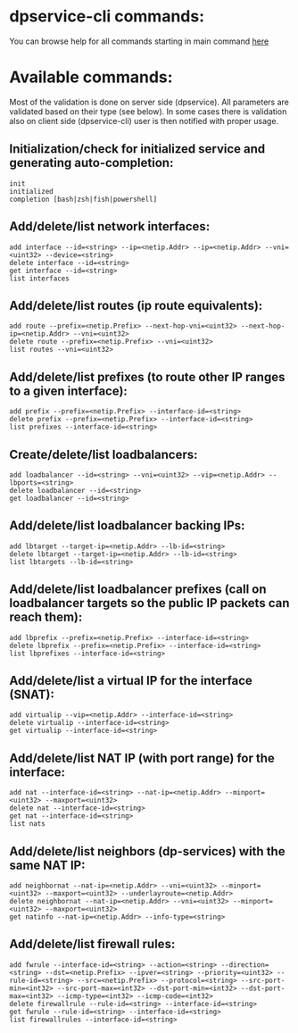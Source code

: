 # dpservice-cli commands:

You can browse help for all commands starting in main command [here](/docs/commands/dpservice-cli.md)

# Available commands:

Most of the validation is done on server side (dpservice).
All parameters are validated based on their type (see below).
In some cases there is validation also on client side (dpservice-cli) user is then notified with proper usage.

## Initialization/check for initialized service and generating auto-completion:
```
init
initialized
completion [bash|zsh|fish|powershell]
```

## Add/delete/list network interfaces:
```
add interface --id=<string> --ip=<netip.Addr> --ip=<netip.Addr> --vni=<uint32> --device=<string>
delete interface --id=<string>
get interface --id=<string>
list interfaces
```

## Add/delete/list routes (ip route equivalents):
```
add route --prefix=<netip.Prefix> --next-hop-vni=<uint32> --next-hop-ip=<netip.Addr> --vni=<uint32>
delete route --prefix=<netip.Prefix> --vni=<uint32>
list routes --vni=<uint32>
```

## Add/delete/list prefixes (to route other IP ranges to a given interface):
```
add prefix --prefix=<netip.Prefix> --interface-id=<string>
delete prefix --prefix=<netip.Prefix> --interface-id=<string>
list prefixes --interface-id=<string>
```

## Create/delete/list loadbalancers:
```
add loadbalancer --id=<string> --vni=<uint32> --vip=<netip.Addr> --lbports=<string>
delete loadbalancer --id=<string>
get loadbalancer --id=<string>
```

## Add/delete/list loadbalancer backing IPs:
```
add lbtarget --target-ip=<netip.Addr> --lb-id=<string>
delete lbtarget --target-ip=<netip.Addr> --lb-id=<string>
list lbtargets --lb-id=<string>
```

## Add/delete/list loadbalancer prefixes (call on loadbalancer targets so the public IP packets can reach them):
```
add lbprefix --prefix=<netip.Prefix> --interface-id=<string>
delete lbprefix --prefix=<netip.Prefix> --interface-id=<string>
list lbprefixes --interface-id=<string>
```

## Add/delete/list a virtual IP for the interface (SNAT):
```
add virtualip --vip=<netip.Addr> --interface-id=<string>
delete virtualip --interface-id=<string>
get virtualip --interface-id=<string>
```

## Add/delete/list NAT IP (with port range) for the interface:
```
add nat --interface-id=<string> --nat-ip=<netip.Addr> --minport=<uint32> --maxport=<uint32>
delete nat --interface-id=<string>
get nat --interface-id=<string>
list nats
```

## Add/delete/list neighbors (dp-services) with the same NAT IP:
```
add neighbornat --nat-ip=<netip.Addr> --vni=<uint32> --minport=<uint32> --maxport=<uint32> --underlayroute=<netip.Addr>
delete neighbornat --nat-ip=<netip.Addr> --vni=<uint32> --minport=<uint32> --maxport=<uint32>
get natinfo --nat-ip=<netip.Addr> --info-type=<string>
```

## Add/delete/list firewall rules:
```
add fwrule --interface-id=<string> --action=<string> --direction=<string> --dst=<netip.Prefix> --ipver=<string> --priority=<uint32> --rule-id=<string> --src=<netip.Prefix> --protocol=<string> --src-port-min=<int32> --src-port-max=<int32> --dst-port-min=<int32> --dst-port-max=<int32> --icmp-type=<int32> --icmp-code=<int32>
delete firewallrule --rule-id=<string> --interface-id=<string>
get fwrule --rule-id=<string> --interface-id=<string>
list firewallrules --interface-id=<string>
```